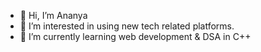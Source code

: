 - 👋 Hi, I’m Ananya
- 👀 I’m interested in using new tech related platforms.
- 🌱 I’m currently learning web development & DSA in C++

<!---
ananyagarg05/ananyagarg05 is a ✨ special ✨ repository because its `README.md` (this file) appears on your GitHub profile.
You can click the Preview link to take a look at your changes.
--->
